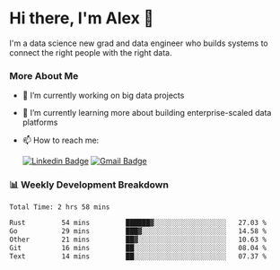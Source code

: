 # Hi there, I'm Alex  👋

I'm a data science new grad and data engineer who builds systems to connect the right people with the right data. 

### More About Me

- 🔭 I’m currently working on big data projects
- 🌱 I’m currently learning more about building enterprise-scaled data platforms
- 📫 How to reach me:

  [![Linkedin Badge](https://img.shields.io/badge/LinkedIn-0077B5?style=for-the-badge&logo=linkedin&logoColor=white)](https://www.linkedin.com/in/itsalexchen) [![Gmail Badge](https://img.shields.io/badge/Gmail-D14836?style=for-the-badge&logo=gmail&logoColor=white)](mailto:itsalexchen@gmail.com)




### 📊 Weekly Development Breakdown
<!--START_SECTION:waka-->

```txt
Total Time: 2 hrs 58 mins

Rust         54 mins         ██████▓░░░░░░░░░░░░░░░░░░   27.03 %
Go           29 mins         ███▓░░░░░░░░░░░░░░░░░░░░░   14.58 %
Other        21 mins         ██▓░░░░░░░░░░░░░░░░░░░░░░   10.63 %
Git          16 mins         ██░░░░░░░░░░░░░░░░░░░░░░░   08.04 %
Text         14 mins         ██░░░░░░░░░░░░░░░░░░░░░░░   07.37 %
```

<!--END_SECTION:waka-->
